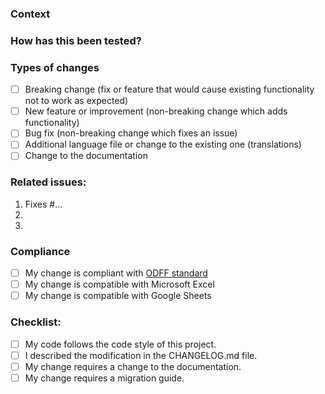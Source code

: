 ### Context
<!--- Why is this change required? What problem does it solve? -->

### How has this been tested?
<!--- Please describe in detail how you tested your changes. -->

### Types of changes
<!--- What types of changes does your code introduce? Put an `x` in all the boxes that apply. -->
- [ ] Breaking change (fix or feature that would cause existing functionality not to work as expected)
- [ ] New feature or improvement (non-breaking change which adds functionality)
- [ ] Bug fix (non-breaking change which fixes an issue)
- [ ] Additional language file or change to the existing one (translations)
- [ ] Change to the documentation

### Related issues:
1. Fixes #...
2.
3.

### Compliance
- [ ] My change is compliant with [ODFF standard](https://docs.oasis-open.org/office/OpenDocument/v1.3/os/part4-formula/OpenDocument-v1.3-os-part4-formula.html)
- [ ] My change is compatible with Microsoft Excel
- [ ] My change is compatible with Google Sheets

### Checklist:
<!--- Go over all the following points, and put an `x` in all the boxes that apply. -->
<!--- If you're unsure about any of these, don't hesitate to ask. We're here to help! -->
- [ ] My code follows the code style of this project.
- [ ] I described the modification in the CHANGELOG.md file.
- [ ] My change requires a change to the documentation.
- [ ] My change requires a migration guide.
